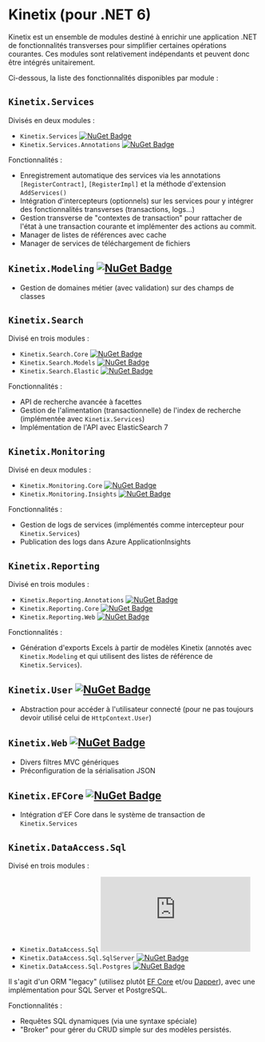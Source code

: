 # Kinetix (pour .NET 6)

Kinetix est un ensemble de modules destiné à enrichir une application .NET de fonctionnalités transverses pour simplifier certaines opérations courantes. Ces modules sont relativement indépendants et peuvent donc être intégrés unitairement.

Ci-dessous, la liste des fonctionnalités disponibles par module :

## `Kinetix.Services`

Divisés en deux modules :

- `Kinetix.Services` [![NuGet Badge](https://badgen.net/nuget/v/Kinetix.Services)](https://www.nuget.org/packages/Kinetix.Services)
- `Kinetix.Services.Annotations` [![NuGet Badge](https://badgen.net/nuget/v/Kinetix.Services.Annotations)](https://www.nuget.org/packages/Kinetix.Services.Annotations)

Fonctionnalités :

- Enregistrement automatique des services via les annotations `[RegisterContract]`, `[RegisterImpl]` et la méthode d'extension `AddServices()`
- Intégration d'intercepteurs (optionnels) sur les services pour y intégrer des fonctionnalités transverses (transactions, logs...)
- Gestion transverse de "contextes de transaction" pour rattacher de l'état à une transaction courante et implémenter des actions au commit.
- Manager de listes de références avec cache
- Manager de services de téléchargement de fichiers

## `Kinetix.Modeling` [![NuGet Badge](https://badgen.net/nuget/v/Kinetix.Modeling)](https://www.nuget.org/packages/Kinetix.Modeling)

- Gestion de domaines métier (avec validation) sur des champs de classes

## `Kinetix.Search`

Divisé en trois modules :

- `Kinetix.Search.Core` [![NuGet Badge](https://badgen.net/nuget/v/Kinetix.Search.Core)](https://www.nuget.org/packages/Kinetix.Search.Core)
- `Kinetix.Search.Models` [![NuGet Badge](https://badgen.net/nuget/v/Kinetix.Search.Models)](https://www.nuget.org/packages/Kinetix.Search.Models)
- `Kinetix.Search.Elastic` [![NuGet Badge](https://badgen.net/nuget/v/Kinetix.Search.Elastic)](https://www.nuget.org/packages/Kinetix.Search.Elastic)

Fonctionnalités :

- API de recherche avancée à facettes
- Gestion de l'alimentation (transactionnelle) de l'index de recherche (implémentée avec `Kinetix.Services`)
- Implémentation de l'API avec ElasticSearch 7

## `Kinetix.Monitoring`

Divisé en deux modules :

- `Kinetix.Monitoring.Core` [![NuGet Badge](https://badgen.net/nuget/v/Kinetix.Monitoring.Core)](https://www.nuget.org/packages/Kinetix.Monitoring.Core)
- `Kinetix.Monitoring.Insights` [![NuGet Badge](https://badgen.net/nuget/v/Kinetix.Monitoring.Insights)](https://www.nuget.org/packages/Kinetix.Monitoring.Insights)

Fonctionnalités :

- Gestion de logs de services (implémentés comme intercepteur pour `Kinetix.Services`)
- Publication des logs dans Azure ApplicationInsights

## `Kinetix.Reporting`

Divisé en trois modules :

- `Kinetix.Reporting.Annotations` [![NuGet Badge](https://badgen.net/nuget/v/Kinetix.Reporting.Annotations)](https://www.nuget.org/packages/Kinetix.Reporting.Annotations)
- `Kinetix.Reporting.Core` [![NuGet Badge](https://badgen.net/nuget/v/Kinetix.Reporting.Core)](https://www.nuget.org/packages/Kinetix.Reporting.Core)
- `Kinetix.Reporting.Web` [![NuGet Badge](https://badgen.net/nuget/v/Kinetix.Reporting.Web)](https://www.nuget.org/packages/Kinetix.Reporting.Web)

Fonctionnalités :

- Génération d'exports Excels à partir de modèles Kinetix (annotés avec `Kinetix.Modeling` et qui utilisent des listes de référence de `Kinetix.Services`).

## `Kinetix.User` [![NuGet Badge](https://badgen.net/nuget/v/Kinetix.User)](https://www.nuget.org/packages/Kinetix.User)

- Abstraction pour accéder à l'utilisateur connecté (pour ne pas toujours devoir utilisé celui de `HttpContext.User`)

## `Kinetix.Web` [![NuGet Badge](https://badgen.net/nuget/v/Kinetix.Web)](https://www.nuget.org/packages/Kinetix.Web)

- Divers filtres MVC génériques
- Préconfiguration de la sérialisation JSON

## `Kinetix.EFCore` [![NuGet Badge](https://badgen.net/nuget/v/Kinetix.EFCore)](https://www.nuget.org/packages/Kinetix.EFCore)

- Intégration d'EF Core dans le système de transaction de `Kinetix.Services`

## `Kinetix.DataAccess.Sql`

Divisé en trois modules :

- `Kinetix.DataAccess.Sql` [![NuGet Badge](https://badgen.net/nuget/v/Kinetix.DataAccess.Sql)](https://www.nuget.org/packages/Kinetix.DataAccess.Sql)
- `Kinetix.DataAccess.Sql.SqlServer` [![NuGet Badge](https://badgen.net/nuget/v/Kinetix.DataAccess.Sql.SqlServer)](https://www.nuget.org/packages/Kinetix.DataAccess.Sql.SqlServer)
- `Kinetix.DataAccess.Sql.Postgres` [![NuGet Badge](https://badgen.net/nuget/v/Kinetix.DataAccess.Sql.Postgres)](https://www.nuget.org/packages/Kinetix.DataAccess.Sql.Postgres)

Il s'agit d'un ORM "legacy" (utilisez plutôt [EF Core](https://docs.microsoft.com/en-us/ef/core/) et/ou [Dapper](https://dapper-tutorial.net/dapper)), avec une implémentation pour SQL Server et PostgreSQL.

Fonctionnalités :

- Requêtes SQL dynamiques (via une syntaxe spéciale)
- "Broker" pour gérer du CRUD simple sur des modèles persistés.
